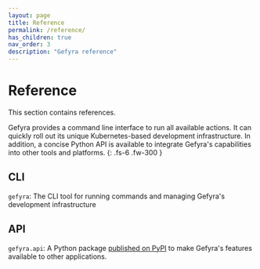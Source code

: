 ```yaml
---
layout: page
title: Reference
permalink: /reference/
has_children: true
nav_order: 3
description: "Gefyra reference"
---
```

# Reference
This section contains references.

Gefyra provides a command line interface to run all available actions. It can quickly roll out its unique 
Kubernetes-based development infrastructure. In addition, a concise Python API is available to integrate 
Gefyra's capabilities into other tools
and platforms.
{: .fs-6 .fw-300 }

## CLI
`gefyra`: The CLI tool for running commands and managing Gefyra's development infrastructure

## API
`gefyra.api`: A Python package [published on PyPI](https://pypi.org/project/gefyra/) to make Gefyra's features 
available to other applications.




